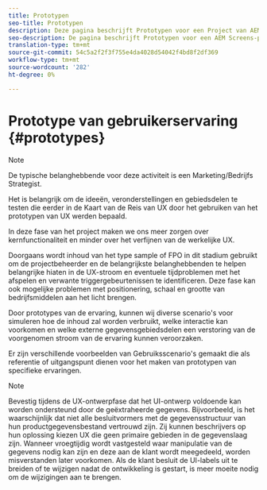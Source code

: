 ```yaml
---
title: Prototypen
seo-title: Prototypen
description: Deze pagina beschrijft Prototypen voor een Project van AEM Screens
seo-description: De pagina beschrijft Prototypen voor een AEM Screens-project
translation-type: tm+mt
source-git-commit: 54c5a2f2f3f755e4da4028d54042f4bd8f2df369
workflow-type: tm+mt
source-wordcount: '282'
ht-degree: 0%

---
```



# Prototype van gebruikerservaring {#prototypes}

>[!NOTE]
>
>De typische belanghebbende voor deze activiteit is een Marketing/Bedrijfs Strategist.

Het is belangrijk om de ideeën, veronderstellingen en gebiedsdelen te testen die eerder in de Kaart van de Reis van UX door het gebruiken van het prototypen van UX werden bepaald.

In deze fase van het project maken we ons meer zorgen over kernfunctionaliteit en minder over het verfijnen van de werkelijke UX.

Doorgaans wordt inhoud van het type sample of FPO in dit stadium gebruikt om de projectbeheerder en de belangrijkste belanghebbenden te helpen belangrijke hiaten in de UX-stroom en eventuele tijdproblemen met het afspelen en verwante triggergebeurtenissen te identificeren.
Deze fase kan ook mogelijke problemen met positionering, schaal en grootte van bedrijfsmiddelen aan het licht brengen.

Door prototypes van de ervaring, kunnen wij diverse scenario&#39;s voor simuleren hoe de inhoud zal worden verbruikt, welke interactie kan voorkomen en welke externe gegevensgebiedsdelen een verstoring van de voorgenomen stroom van de ervaring kunnen veroorzaken.

Er zijn verschillende voorbeelden van Gebruiksscenario&#39;s gemaakt die als referentie of uitgangspunt dienen voor het maken van prototypen van specifieke ervaringen.


>[!NOTE]
> Bevestig tijdens de UX-ontwerpfase dat het UI-ontwerp voldoende kan worden ondersteund door de geëxtraheerde gegevens.
> Bijvoorbeeld, is het waarschijnlijk dat niet alle besluitvormers met de gegevensstructuur van hun productgegevensbestand vertrouwd zijn. Zij kunnen beschrijvers op hun oplossing kiezen UX die geen primaire gebieden in de gegevenslaag zijn. Wanneer vroegtijdig wordt vastgesteld waar manipulatie van de gegevens nodig kan zijn en deze aan de klant wordt meegedeeld, worden misverstanden later voorkomen. Als de klant besluit de UI-labels uit te breiden of te wijzigen nadat de ontwikkeling is gestart, is meer moeite nodig om de wijzigingen aan te brengen.
